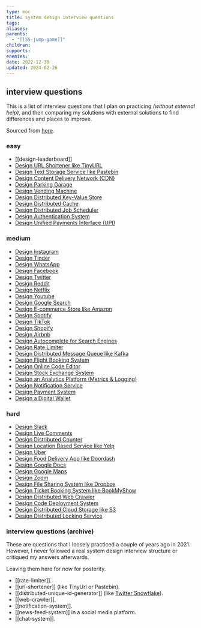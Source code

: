 ```yaml
---
type: moc
title: system design interview questions
tags: 
aliases: 
parents:
  - "[[55-jump-game]]"
children: 
supports: 
enemies: 
date: 2022-12-30
updated: 2024-02-26
---
```


## interview questions

This is a list of interview questions that I plan on practicing *(without external help)*, and then comparing my solutions with external solutions to find differences and places to improve.

Sourced from [here](https://github.com/ashishps1/awesome-system-design-resources?tab=readme-ov-file).

### easy

- [[design-leaderboard]]
- [Design URL Shortener like TinyURL](https://www.youtube.com/watch?v=fMZMm_0ZhK4)
- [Design Text Storage Service like Pastebin](https://www.youtube.com/watch?v=josjRSBqEBI)
- [Design Content Delivery Network (CDN)](https://www.youtube.com/watch?v=8zX0rue2Hic)
- [Design Parking Garage](https://www.youtube.com/watch?v=NtMvNh0WFVM)
- [Design Vending Machine](https://www.youtube.com/watch?v=D0kDMUgo27c)
- [Design Distributed Key-Value Store](https://www.youtube.com/watch?v=rnZmdmlR-2M)
- [Design Distributed Cache](https://www.youtube.com/watch?v=iuqZvajTOyA)
- [Design Distributed Job Scheduler](https://towardsdatascience.com/ace-the-system-design-interview-job-scheduling-system-b25693817950)
- [Design Authentication System](https://www.youtube.com/watch?v=uj_4vxm9u90)
- [Design Unified Payments Interface (UPI)](https://www.youtube.com/watch?v=QpLy0_c_RXk)

### medium

- [Design Instagram](https://www.youtube.com/watch?v=VJpfO6KdyWE)
- [Design Tinder](https://www.youtube.com/watch?v=tndzLznxq40)
- [Design WhatsApp](https://www.youtube.com/watch?v=vvhC64hQZMk)
- [Design Facebook](https://www.youtube.com/watch?v=9-hjBGxuiEs)
- [Design Twitter](https://www.youtube.com/watch?v=wYk0xPP_P_8)
- [Design Reddit](https://www.youtube.com/watch?v=KYExYE_9nIY)
- [Design Netflix](https://www.youtube.com/watch?v=psQzyFfsUGU)
- [Design Youtube](https://www.youtube.com/watch?v=jPKTo1iGQiE)
- [Design Google Search](https://www.youtube.com/watch?v=CeGtqouT8eA)
- [Design E-commerce Store like Amazon](https://www.youtube.com/watch?v=EpASu_1dUdE)
- [Design Spotify](https://www.youtube.com/watch?v=_K-eupuDVEc)
- [Design TikTok](https://www.youtube.com/watch?v=Z-0g_aJL5Fw)
- [Design Shopify](https://www.youtube.com/watch?v=lEL4F_0J3l8)
- [Design Airbnb](https://www.youtube.com/watch?v=YyOXt2MEkv4)
- [Design Autocomplete for Search Engines](https://www.youtube.com/watch?v=us0qySiUsGU)
- [Design Rate Limiter](https://www.youtube.com/watch?v=mhUQe4BKZXs)
- [Design Distributed Message Queue like Kafka](https://www.youtube.com/watch?v=iJLL-KPqBpM)
- [Design Flight Booking System](https://www.youtube.com/watch?v=qsGcfVGvFSs)
- [Design Online Code Editor](https://www.youtube.com/watch?v=07jkn4jUtso)
- [Design Stock Exchange System](https://www.youtube.com/watch?v=dUMWMZmMsVE)
- [Design an Analytics Platform (Metrics & Logging)](https://www.youtube.com/watch?v=kIcq1_pBQSY)
- [Design Notification Service](https://www.youtube.com/watch?v=CUwt9_l0DOg)
- [Design Payment System](https://www.youtube.com/watch?v=olfaBgJrUBI)
- [Design a Digital Wallet](https://www.youtube.com/watch?v=MCKdixWBnco)

### hard

- [Design Slack](https://systemdesign.one/slack-architecture/)
- [Design Live Comments](https://systemdesign.one/live-comment-system-design/)
- [Design Distributed Counter](https://systemdesign.one/distributed-counter-system-design/)
- [Design Location Based Service like Yelp](https://www.youtube.com/watch?v=M4lR_Va97cQ)
- [Design Uber](https://www.youtube.com/watch?v=umWABit-wbk)
- [Design Food Delivery App like Doordash](https://www.youtube.com/watch?v=iRhSAR3ldTw)
- [Design Google Docs](https://www.youtube.com/watch?v=2auwirNBvGg)
- [Design Google Maps](https://www.youtube.com/watch?v=jk3yvVfNvds)
- [Design Zoom](https://www.youtube.com/watch?v=G32ThJakeHk)
- [Design File Sharing System like Dropbox](https://www.youtube.com/watch?v=U0xTu6E2CT8)
- [Design Ticket Booking System like BookMyShow](https://www.youtube.com/watch?v=lBAwJgoO3Ek)
- [Design Distributed Web Crawler](https://www.youtube.com/watch?v=BKZxZwUgL3Y)
- [Design Code Deployment System](https://www.youtube.com/watch?v=q0KGYwNbf-0)
- [Design Distributed Cloud Storage like S3](https://www.youtube.com/watch?v=UmWtcgC96X8)
- [Design Distributed Locking Service](https://www.youtube.com/watch?v=v7x75aN9liM)

### interview questions (archive)

These are questions that I loosely practiced a couple of years ago in 2021. However, I never followed a real system design interview structure or critiqued my answers afterwards.

Leaving them here for now for posterity.

- [[rate-limiter]].
- [[url-shortener]] (like TinyUrl or Pastebin).
- [[distributed-unique-id-generator]] (like [Twitter Snowflake](https://blog.twitter.com/engineering/en_us/a/2010/announcing-snowflake)).
- [[web-crawler]].
- [[notification-system]].
- [[news-feed-system]] in a social media platform.
- [[chat-system]].

